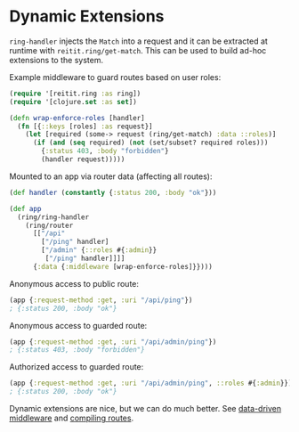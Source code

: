 # Dynamic Extensions

`ring-handler` injects the `Match` into a request and it can be extracted at runtime with `reitit.ring/get-match`. This can be used to build ad-hoc extensions to the system.

Example middleware to guard routes based on user roles:

```clj
(require '[reitit.ring :as ring])
(require '[clojure.set :as set])

(defn wrap-enforce-roles [handler]
  (fn [{::keys [roles] :as request}]
    (let [required (some-> request (ring/get-match) :data ::roles)]
      (if (and (seq required) (not (set/subset? required roles)))
        {:status 403, :body "forbidden"}
        (handler request)))))
```

Mounted to an app via router data (affecting all routes):

```clj
(def handler (constantly {:status 200, :body "ok"}))

(def app
  (ring/ring-handler
    (ring/router
      [["/api"
        ["/ping" handler]
        ["/admin" {::roles #{:admin}}
         ["/ping" handler]]]]
      {:data {:middleware [wrap-enforce-roles]}})))
```

Anonymous access to public route:

```clj
(app {:request-method :get, :uri "/api/ping"})
; {:status 200, :body "ok"}
```

Anonymous access to guarded route:

```clj
(app {:request-method :get, :uri "/api/admin/ping"})
; {:status 403, :body "forbidden"}
```

Authorized access to guarded route:

```clj
(app {:request-method :get, :uri "/api/admin/ping", ::roles #{:admin}})
; {:status 200, :body "ok"}
```

Dynamic extensions are nice, but we can do much better. See [data-driven middleware](data_driven_middleware.md) and [compiling routes](compiling_middleware.md).
